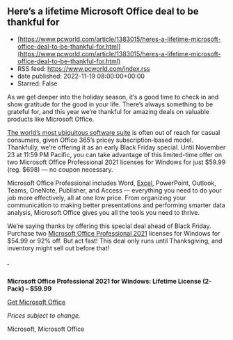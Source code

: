 ## Here’s a lifetime Microsoft Office deal to be thankful for
 - [https://www.pcworld.com/article/1383015/heres-a-lifetime-microsoft-office-deal-to-be-thankful-for.html](https://www.pcworld.com/article/1383015/heres-a-lifetime-microsoft-office-deal-to-be-thankful-for.html)
 - RSS feed: https://www.pcworld.com/index.rss
 - date published: 2022-11-19 08:00:00+00:00
 - Starred: False

<div id="link_wrapped_content">
<section class="wp-block-bigbite-multi-title"><div class="container"></div></section><p>As we get deeper into the holiday season, it&rsquo;s a good time to check in and show gratitude for the good in your life. There&rsquo;s always something to be grateful for, and this year we&rsquo;re thankful for amazing deals on valuable products like Microsoft Office.</p>



<p><a href="https://shop.pcworld.com/sales/microsoft-office-professional-2021-for-windows-lifetime-license-2-pack?utm_source=pcworld.com&amp;utm_medium=referral&amp;utm_campaign=microsoft-office-professional-2021-for-windows-lifetime-license-2-pack&amp;utm_term=scsf-557630&amp;utm_content=a0x1P000004ya7xQAA&amp;scsonar=1" rel="noreferrer noopener" target="_blank">The world&rsquo;s most ubiquitous software suite</a>&nbsp;is often out of reach for casual consumers, given Office 365&rsquo;s pricey subscription-based model. Thankfully, we&rsquo;re offering it as an early Black Friday special. Until November 23 at 11:59 PM Pacific, you can take advantage of this limited-time offer on two Microsoft Office Professional 2021 licenses for Windows for just $59.99 (reg. $698) &mdash; no coupon necessary.</p>



<p>Microsoft Office Professional includes Word,&nbsp;<a href="https://www.pcworld.com/article/631405/this-ms-excel-training-bundle-is-on-sale-for-just-35-today.html" rel="noreferrer noopener" target="_blank">Excel</a>, PowerPoint, Outlook, Teams, OneNote, Publisher, and Access &mdash; everything you need to do your job more effectively, all at one low price. From organizing your communication to making better presentations and performing smarter data analysis, Microsoft Office gives you all the tools you need to thrive.</p>



<p>We&rsquo;re saying thanks by offering this special deal ahead of Black Friday. Purchase two&nbsp;<a href="https://shop.pcworld.com/sales/microsoft-office-professional-2021-for-windows-lifetime-license-2-pack?utm_source=pcworld.com&amp;utm_medium=referral&amp;utm_campaign=microsoft-office-professional-2021-for-windows-lifetime-license-2-pack&amp;utm_term=scsf-557630&amp;utm_content=a0x1P000004ya7xQAA&amp;scsonar=1" rel="noreferrer noopener" target="_blank">Microsoft Office Professional 2021</a>&nbsp;licenses for Windows for $54.99 or 92% off. But act fast! This deal only runs until Thanksgiving, and inventory might sell out before that!</p>



<p><a href="https://shop.pcworld.com/sales/microsoft-office-professional-2021-for-windows-lifetime-license-2-pack?utm_source=pcworld.com&amp;utm_medium=referral-cta&amp;utm_campaign=microsoft-office-professional-2021-for-windows-lifetime-license-2-pack&amp;utm_term=scsf-557630&amp;utm_content=a0x1P000004ya7xQAA&amp;scsonar=1" rel="noreferrer noopener" target="_blank">&nbsp;</a></p>


<div class="extendedBlock-wrapper block-coreImage undefined"><figure class="wp-block-image"><img alt="" src="https://cdnp1.stackassets.com/edfed08e492f6be995b2362e3d62171183e87857/store/04bb74c4d1fef8c9905dcbcd50cb0cb08fcfa9ebc47ad49602738e00d407/sale_316431_primary_image.jpg" /></figure></div>



<p><strong>Microsoft Office Professional 2021 for Windows: Lifetime License (2-Pack) &ndash; $59.99</strong></p>



<p><a href="https://shop.pcworld.com/sales/microsoft-office-professional-2021-for-windows-lifetime-license-2-pack?utm_source=pcworld.com&amp;utm_medium=referral-cta&amp;utm_campaign=microsoft-office-professional-2021-for-windows-lifetime-license-2-pack&amp;utm_term=scsf-557630&amp;utm_content=a0x1P000004ya7xQAA&amp;scsonar=1" rel="noreferrer noopener" target="_blank">Get Microsoft Office</a></p>



<p><em>Prices subject to change.</em></p>
Microsoft, Microsoft Office</div>
